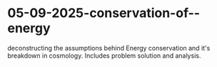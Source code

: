 # 05-09-2025-conservation-of--energy
deconstructing the assumptions behind Energy conservation and it's breakdown in cosmology. Includes problem solution and analysis.
